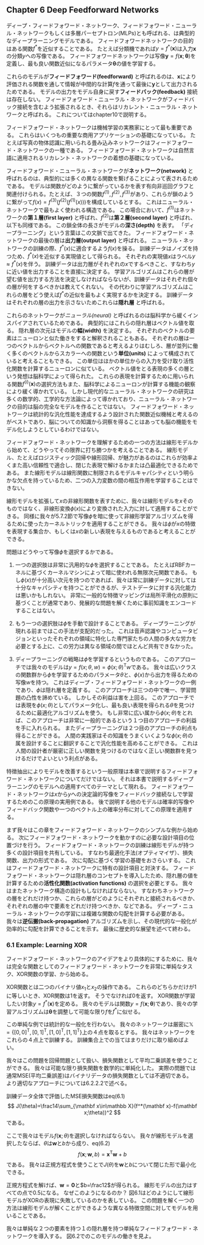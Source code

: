 ## Chapter 6 Deep Feedforward Networks

ディープ・フィードフォワード・ネットワーク、フィードフォワード・ニューラル・ネットワークもしくは多層パーセプトロン(MLPs)とも呼ばれる、は典型的なディープラーニングモデルである。
フィードフォワードネットワークの目的はある関数$f^*$を近似することである。
たとえば分類機であれば$y=f^*(\mathbf x)$は入力$\mathbf x$の分類$y$への写像である。
フィードフォワードネットワークは写像$\mathbf y=f(\mathbf x;\mathbf \theta)$を定義し、最も良い関数近似になるパラメータ$\mathbf \theta$の値を学習する。

これらのモデルが**フィードフォワード(feedforward)** と呼ばれるのは、$\mathbf x$により評価される関数を通して情報が中間的な計算$f$を通って最後に$\mathbf y$として出力されるためである。
モデルの出力をモデル自身に戻す**フィードバック(feedback)** 接続は存在しない。
フィードフォワード・ニューラル・ネットワークがフィードバック接続を含むよう拡張されるとき、それらはリカレント・ニューラル・ネットワークと呼ばれる。
これについてはchapter10で説明する。

フィードフォワード・ネットワークは機械学習の実務家にとって最も重要である。
これらはいくつもの重要な商用アプリケーションの基礎になっている。
たとえば写真の物体認識に用いられる畳み込みネットワークはフィードフォワード・ネットワークの一種である。
フィードフォワード・ネットワークは自然言語に適用されるリカレント・ネットワークの着想の基礎になっている。

フィードフォワード・ニューラル・ネットワークが**ネットワーク(network)** と呼ばれるのは、典型的には多くの異なる関数を繋げることによって表されるためである。
モデルは関数がどのように繋がっているかを表す有向非巡回グラフと関連付けられる。たとえば、３つの関数$f^{(1)},f^{(2)},f^{(3)}$があり、これらが鎖のように繋がって$f(x)=f^{(3)}(f^{(2)}(f^{(1)}(x)))$を構成しているとする。
これはニューラル・ネットワークで最もよく使われる構造である。
この場合において、$f^{(1)}$はネットワークの**第１層(first layer)** と呼ばれ、$f^{(2)}$は**第２層(second layer)** と呼ばれ、以下も同様である。
この鎖全体の長さがモデルの**深さ(depth)** を表す。
「ディープラーニング」という言葉はこの文脈で出てきた。
フィードフォワード・ネットワークの最後の層は**出力層(output layer)** と呼ばれる。
ニューラル・ネットワークの訓練の際、$f^*(x)$に適合するよう$f(x)$を操る。
訓練データはノイズを持つため、$f^*(x)$を近似する実現値として得られる。
それぞれの実現値$x$はラベル$y\approx f^*(x)$を伴う。
訓練データは出力層がそれぞれの$x$でするべきこと、すなわち$y$に近い値を出力することを直接に決定する。
学習アルゴリズムはこれらの層が望む値を出力する方法を決定しなければならないが、訓練データはそれぞれ個々の層が何をするべきかは教えてくれない。
その代わりに学習アルゴリズムはこれらの層をどう使えば$f^*$の近似を最もよく実現するかを決定する。
訓練データはそれぞれの層の出力を示さないためこれらは**隠れ層** と呼ばれる。

これらのネットワークが*ニューラル(neural)* と呼ばれるのは脳科学から緩くインスパイアされているためである。
典型的にはこれらの隠れ層はベクトル値を取る。
隠れ層の次元はモデルの**幅(width)** を決定する。
それぞれのベクトルの要素はニューロンと似た働きをすると解釈されることもある。
それぞれの層は一つのベクトルからベクトルへの関数であると考えるよりはむしろ、層が並列に働く多くのベクトルからスカラーへの関数という**単位(units)** によって構成されていると考えることもできる。
この単位はほかの単位からの入力を受け取り活性化関数を計算するニューロンに似ている。
ベクトル値をとる表現の多くの層という発想は脳科学によって得られた。
これらの表現を計算するために用いられる関数$f^{(i)}(\mathbf x)$の選択方法もまた、脳科学によるニューロンが計算する機能の観察により緩く導かれている。
しかし現代的なニューラル・ネットワークの研究は多くの数学的、工学的な方法論によって導かれており、ニューラル・ネットワークの目的は脳の完全なモデルを作ることではない。
フィードフォワード・ネットワークは統計的な汎化性能を達成するよう設計された関数近似機械と考えるのがベストであり、脳についての知識から洞察を得ることはあっても脳の機能をモデル化しようとしているわけではない。

フィードフォワード・ネットワークを理解するための一つの方法は線形モデルから始めて、どうやってその限界に打ち勝つかを考えることである。
線形モデル、たとえばロジスティック回帰や線形回帰、が魅力があるのはこれらが効率よくまた高い信頼性で適合し、閉じた表現で解けるかまたは凸最適化できるためである。
また線形モデルは線形関数に制限されるモデルキャパシティという明らかな欠点を持っているため、二つの入力変数の間の相互作用を学習することはできない。

線形モデルを拡張して$x$の非線形関数を表すために、我々は線形モデルを$x$そのものではなく、非線形変換$\phi(x)$により変換された入力に対して適用することができる。
同様に我々が5.7.2節で写像$\phi$を暗に使って非線形学習アルゴリズムを得るために使ったカーネルトリックを適用することができる。
我々は$\phi$が$x$の特徴を表現する集合か、もしくは$x$の新しい表現を与えるものであると考えることができる。

問題はどうやって写像$\phi$を選択するかである。

1. 一つの選択肢は非常に汎用的な$\phi$を選択することである。
  たとえばRBFカーネルに基づくカーネルマシンによって暗に使われる無限次元関数である。
  もし$\phi(x)$が十分高い次元を持つのであれば、我々は常に訓練データに対しては十分なキャパシティを持つことができるが、テストデータに対する汎化能力は悪いかもしれない。
  非常に一般的な特徴マッピングは局所平滑化の原則に基づくことが通常であり、発展的な問題を解くために事前知識をエンコードすることはない。
  
2. もう一つの選択肢は$\phi$を手動で設計することである。
  ディープラーニングが現れる前まではこの手法が支配的だった。
  これは音声認識やコンピュータビジョンといったそれぞれの領域に特化した専門家たちの人間の多大な労力を必要とする上に、この労力は異なる領域の間でほとんど共有できなかった。
  
3. ディープラーニングの戦略は$\phi$を学習するというものである。
  このアプローチでは我々のモデルは$y=f(x;\theta,w)=\phi(x;\theta)^\mathrm Tw$である。
  我々は広いクラスの関数群から$\phi$を学習するためのパラメータ$\theta$と、$\phi(x)$から出力を得るための写像$w$を持つ。
  これはディープ・フィードフォワード・ネットワークの一例であり、$\phi$は隠れ層を定義する。
  このアプローチは三つの中で唯一、学習問題の凸性を諦めている。
  しかしその利益は害を上回る。
  このアプローチでは表現を$\phi(x;\theta)$としてパラメータ化し、最も良い表現を得られる$\theta$を見つけるために最適化アルゴリズムを使う。
  もし非常に広い属から$\phi(x;\theta)$をとれば、このアプローチは非常に一般的であるという１つ目のアプローチの利益を手に入れられる。
  またディープラーニングは２つ目のアプローチの利点も得ることができる。
  人間の実践家はその知識をうまくいくような$\phi(x;\theta)$の属を設計することに翻訳することで汎化性能を高めることができる。
  これは人間の設計者が厳密に正しい関数を見つけるのではなく正しい関数群を見つけるだけでよいという利点がある。
  
特徴抽出によりモデルを改善するという一般原理は本章で説明するフィードフォワード・ネットワークについてだけではない。
それは本書で説明するディープラーニングのモデルへの適用すべてのテーマとして現れる。
フィードフォワード・ネットワークは$x$から$y$への決定論的写像をフィードバック接続なしで学習するためのこの原理の実用例である。
後で説明する他のモデルは確率的写像やフィードバック関数や一つのベクトル上の確率分布に対してこの原理を適用する。

まず我々はこの章をフィードフォワード・ネットワークのシンプルな例から始める。
次にフィードフォワード・ネットワークを動かすのに必要な設計項目の位置づけを行う。
フィードフォワード・ネットワークの訓練は線形モデルが持つ多くの設計項目を共有している。
すなわち最適化手法(オプティマイザ）、損失関数、出力の形式である。
次に勾配に基づく学習の基礎をおさらいする。
これはフィードフォワード・ネットワークに特有の設計項目と対決する。
フィードフォワード・ネットワークは隠れ層のコンセプトを導入したため、隠れ層の値を計算するための**活性化関数(activation functions)** の選択を必要とする。
我々はまたネットワーク構造の設計もしなければならない。
すなわちネットワークの層をどれだけ持つか、これらの層がどのようにそれぞれと接続されるべきか、それぞれの層の中で要素をどれだけ持つべきか、などである。
ディープ・ニューラル・ネットワークの学習には複雑な関数の勾配を計算する必要がある。
我々は**逆伝搬(back-propagation)** アルゴリズムを示し、その現代的な一般化が効率的に勾配を計算できることを示す。
最後に歴史的な展望を述べて終わる。

### 6.1 Example: Learning XOR

フィードフォワード・ネットワークのアイデアをより具体的にするために、我々は完全な関数としてのフィードフォワード・ネットワークを非常に単純なタスク、XOR関数の学習、から始める。

XOR関数とは二つのバイナリ値$x_1$と$x_2$の操作である。
これらのどちらかだけが1に等しいとき、XOR関数は1を返す。
そうでなければ0を返す。
XOR関数が学習したい対象$y=f^*(\mathbf x)$を定める。
我々のモデルは関数$y=f(\mathbf x;\mathbf \theta)$であり、我々の学習アルゴリズムは$\mathbf\theta$を調整して可能な限り$f$を$f^*$に似せる。

この単純な例では統計的な一般化を行わない。
我々のネットワークは厳密に$\mathbb X=\{[0,0]^\mathrm T,[0,1]^\mathrm T,[1,0]^\mathrm T,[1,1]^\mathrm T\}$上の４点を取るとする。
我々はネットワークをこれらの４点上で訓練する。
訓練集合上での当てはまりだけに取り組めばよい。

我々はこの問題を回帰問題として扱い、損失関数として平均二乗誤差を使うことができる。
我々は可能な限り損失関数を数学的に単純化した。
実際の問題では通常MSE(平均二乗誤差)はバイナリデータの損失関数としては不適切である。
より適切なアプローチについては6.2.2.2で述べる。

訓練データ全体で評価したMSE損失関数はeq(6.1)
$$
J(\theta)=\frac14\sum_{\mathbf x\in\mathbb X}(f^*(\mathbf x)-f(\mathbf x;\theta))^2
$$
である。

ここで我々はモデル$f(\mathbf x;\theta)$を選択しなければならない。
我々が線形モデルを選択したならば、$\theta$は$\mathbf w$と$b$から成り、eq(6.2)
$$
f(\mathbf x;\mathbf w,b)=\mathbf x^\mathrm T\mathbf w+b
$$
である。
我々は正規方程式を使うことで$J(\theta)$を$\mathbf w$と$b$について閉じた形で最小化できる。

正規方程式を解けば、$\mathbf w=\mathbf 0$と$b=\frac12$が得られる。
線形モデルの出力はすべての点で0.5になる。
なぜこのようになるのか？
図6.1はどのようにして線形モデルがXORの表現に失敗しているのかを表している。
この問題を解く一つの方法は線形モデルが解くことができるような異なる特徴空間に対してモデルを用いることである。

我々は単純な２つの要素を持つ１の隠れ層を持つ単純なフィードフォワード・ネットワークを導入する。
図6.2でのこのモデルの働きを見よ。
